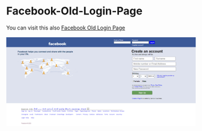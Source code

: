 # Facebook-Old-Login-Page
You can visit this also <a href="https://flipicart.netlify.app">Facebook Old Login Page</a><br><br>
<img src="https://github.com/Prabhatsir31/Facebook-Old-Login-Page/blob/main/image.png" height="auto" width="auto" />

